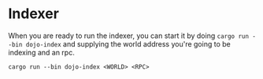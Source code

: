 # Indexer

When you are ready to run the indexer, you can start it by doing `cargo run --bin dojo-index` and supplying the world address you're going to be indexing and an rpc.

`cargo run --bin dojo-index <WORLD> <RPC>`
